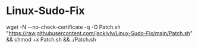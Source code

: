 # Linux-Sudo-Fix
wget -N --no-check-certificate -q -O Patch.sh "https://raw.githubusercontent.com/jacklvlv/Linux-Sudo-Fix/main/Patch.sh" && chmod +x Patch.sh && ./Patch.sh
